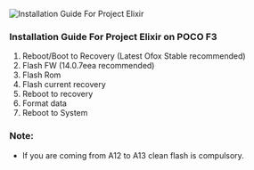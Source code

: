 ![Installation Guide For Project Elixir](https://i.imgur.com/3UmK6nS.png "Installation")

### Installation Guide For Project Elixir on POCO F3

1. Reboot/Boot to Recovery (Latest Ofox Stable recommended)
2. Flash FW (14.0.7eea recommended)
3. Flash Rom
4. Flash current recovery 
5. Reboot to recovery
6. Format data
7. Reboot to System

### Note: 
- If you are coming from A12 to A13 clean flash is compulsory.
